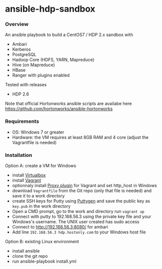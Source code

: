 # ansible-hdp-sandbox

### Overview

An ansible playbook to build a CentOS7 / HDP 2.x sandbox with
* Ambari
* Kerberos
* PostgreSQL
* Hadoop Core (HDFS, YARN, Mapreduce)
* Hive (on Mapreduce)
* HBase
* Ranger with plugins enabled

Tested with releases
* HDP 2.6

Note that official Hortonworks ansible scripts are availabe here https://github.com/hortonworks/ansible-hortonworks


### Requirements

* OS: Windows 7 or greater
* Hardware: the VM requires at least 8GB RAM and 4 core (adjust the Vagrantfile is needed)


### Installation

Option A: create a VM for Windows 
* install [Virtualbox](https://www.virtualbox.org/)
* install [Vagrant](https://www.vagrantup.com/downloads.html)
* optionnaly install [Proxy plugin](https://github.com/tmatilai/vagrant-proxyconf) for Vagrant and set http_host in Windows
* download `Vagrantfile` from the Git repo (only that file is needed) and save it to a work directory
* create SSH keys for Putty using [Puttygen](https://www.ssh.com/ssh/putty/windows/puttygen) and save the public key as `key.pub` in the work directory
* Open a CMD prompt, go to the work and directory run `vagrant up`
* Connect with putty to 192.168.56.3 using the private key file and your Windows's username. The UNIX user created has sudo access
* Connect to http://192.168.56.3:8080/ for ambari
* Add line `192.168.56.3 hdp.hostonly.com` to your Windows host file

Option B: existing Linux environment
* install ansible 
* clone the git repo
* run ansible-playbook install.yml


